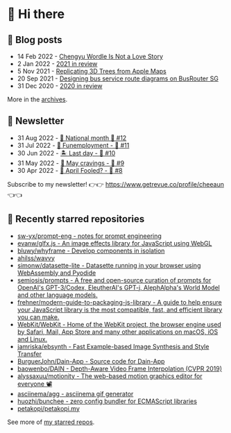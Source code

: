# 👋 Hi there

## 📝 Blog posts

<!-- feed start -->
- 14 Feb 2022 - [Chengyu Wordle Is Not a Love Story](https://cheeaun.com/blog/2022/02/chengyu-wordle-is-not-a-love-story/)
- 2 Jan 2022 - [2021 in review](https://cheeaun.com/blog/2022/01/2021-in-review/)
- 5 Nov 2021 - [Replicating 3D Trees from Apple Maps](https://cheeaun.com/blog/2021/11/replicating-3d-trees-apple-maps/)
- 20 Sep 2021 - [Designing bus service route diagrams on BusRouter SG](https://cheeaun.com/blog/2021/09/bus-service-route-diagrams-busrouter-sg/)
- 31 Dec 2020 - [2020 in review](https://cheeaun.com/blog/2020/12/2020-in-review/)
<!-- feed end -->

More in the [archives](https://cheeaun.com/blog/archives/).

## 📰 Newsletter

<!-- newsletter start -->
- 31 Aug 2022 - [🎏 National month 🥫 #12](https://www.getrevue.co/profile/cheeaun/issues/national-month-12-1289556)
- 31 Jul 2022 - [🕺 Funemployment - 🥫 #11](https://www.getrevue.co/profile/cheeaun/issues/funemployment-11-1247643)
- 30 Jun 2022 - [🏝️ Last day - 🥫 #10](https://www.getrevue.co/profile/cheeaun/issues/last-day-10-1202564)
- 31 May 2022 - [🍜 May cravings - 🥫 #9](https://www.getrevue.co/profile/cheeaun/issues/may-cravings-9-1158473)
- 30 Apr 2022 - [🤔 April Fooled? - 🥫 #8](https://www.getrevue.co/profile/cheeaun/issues/april-fooled-8-1112032)
<!-- newsletter end -->

Subscribe to my newsletter! 👉👉 https://www.getrevue.co/profile/cheeaun 👈👈

## 🌟 Recently starred repositories

<!-- starred repos start -->
- [sw-yx/prompt-eng - notes for prompt engineering](https://github.com/sw-yx/prompt-eng)
- [evanw/glfx.js - An image effects library for JavaScript using WebGL](https://github.com/evanw/glfx.js)
- [bluwy/whyframe - Develop components in isolation](https://github.com/bluwy/whyframe)
- [ahilss/wavvy](https://github.com/ahilss/wavvy)
- [simonw/datasette-lite - Datasette running in your browser using WebAssembly and Pyodide](https://github.com/simonw/datasette-lite)
- [semiosis/prompts - A free and open-source curation of prompts for OpenAI's GPT-3/Codex, EleutherAI's GPT-j, AlephAlpha's World Model and other language models.](https://github.com/semiosis/prompts)
- [frehner/modern-guide-to-packaging-js-library - A guide to help ensure your JavaScript library is the most compatible, fast, and efficient library you can make. ](https://github.com/frehner/modern-guide-to-packaging-js-library)
- [WebKit/WebKit - Home of the WebKit project, the browser engine used by Safari, Mail, App Store and many other applications on macOS, iOS and Linux.](https://github.com/WebKit/WebKit)
- [jamriska/ebsynth - Fast Example-based Image Synthesis and Style Transfer](https://github.com/jamriska/ebsynth)
- [BurguerJohn/Dain-App - Source code for Dain-App](https://github.com/BurguerJohn/Dain-App)
- [baowenbo/DAIN - Depth-Aware Video Frame Interpolation (CVPR 2019)](https://github.com/baowenbo/DAIN)
- [alyssaxuu/motionity - The web-based motion graphics editor for everyone 📽](https://github.com/alyssaxuu/motionity)
- [asciinema/agg - asciinema gif generator](https://github.com/asciinema/agg)
- [huozhi/bunchee - zero config bundler for ECMAScript libraries](https://github.com/huozhi/bunchee)
- [petakopi/petakopi.my](https://github.com/petakopi/petakopi.my)
<!-- starred repos end -->

See more of [my starred repos](https://github.com/stars/cheeaun/).